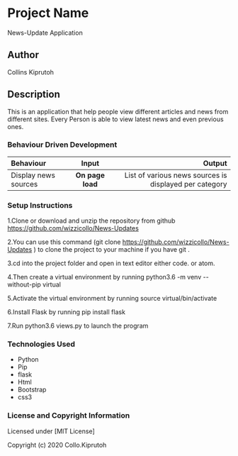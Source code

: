 # Project Name
  News-Update Application

## Author
  Collins Kiprutoh

## Description

This is an application that help people view different articles and news from different sites. Every Person is able to view latest news and even previous ones.

### Behaviour Driven Development
| Behaviour | Input | Output |
| :---------------- | :---------------: | ------------------: |
| Display news sources | **On page load** | List of various news sources is displayed per category |

### Setup Instructions
1.Clone or download and unzip the repository from github https://github.com/wizzicollo/News-Updates

2.You can use this command (git clone https://github.com/wizzicollo/News-Updates ) to clone the project to your machine if you have git .

3.cd into the project folder and open in text editor either code. or atom.

4.Then create a virtual environment by running python3.6 -m venv --without-pip virtual

5.Activate the virtual environment by running source virtual/bin/activate

6.Install Flask by running pip install flask

7.Run  python3.6 views.py to launch the program


### Technologies Used
* Python
* Pip
* flask
* Html
* Bootstrap
* css3

### License and Copyright Information
  Licensed under [MIT License]

  Copyright (c) 2020 Collo.Kiprutoh